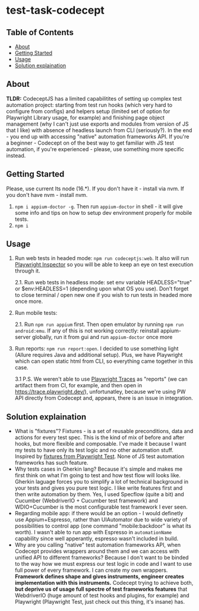<h1> test-task-codecept </h1>

<h2> Table of Contents </h2>

- [About](#about)
- [Getting Started](#getting_started)
- [Usage](#usage)
- [Solution explaination](#explain)

<h2 id="about"> About </h2>

**TLDR:** CodeceptJS has a limited capabilitites of setting up complex test automation project: starting from test run hooks (which very hard to configure from configs) and helpers setup (limited set of option for Playwright Library usage, for example) and finishing page object management (why I can't just use exports and modules from version of JS that I like) with absence of headless launch from CLI (seriously?). In the end - you end up with accessing "native" automation frameworks API. If you're a beginner - Codecept on of the best way to get familiar with JS test automation, if you're experienced - please, use something more specific instead.

<h2 id="getting_started"> Getting Started </h2>

Please, use current lts node (16.*). If you don't have it - install via nvm. If you don't have nvm - install nvm.

1. `npm i appium-doctor -g`. Then run `appium-doctor` in shell - it will give some info and tips on how to setup dev environment properly for mobile tests.
2. `npm i`


<h2 id="usage"> Usage </h2>

1. Run web tests in headed mode: `npm run codeceptjs:web`. It also will run[ Playwright Inspector](https://playwright.dev/docs/inspector) so you will be able to keep an eye on test execution through it.
    
    2.1. Run web tests in headless mode: set env variable HEADLESS="true" or $env:HEADLESS=1 (depending upon what OS you use). Don't forget to close terminal / open new one if you wish to run tests in headed more once more.

2. Run mobile tests: 

    2.1. Run `npm run appium` first. Then open emulator by running `npm run android:emu`. If any of this is not working correctly: reinstall appium-server globally, run it from gui and run `appium-doctor` once more

3. Run reports: `npm run report:open`. I decided to use something light (Allure requires Java and additional setup). Plus, we have Playwright which can open static html from CLI, so everything came together in this case. 

    3.1 P.S. We weren't able to use [Playwright Traces](https://playwright.dev/docs/trace-viewer) as "reports" (we can artifact them from CI, for example, and then open in https://trace.playwright.dev/), unfortunatley, because we're using PW API directly from Codecept and, appears, there is an issue in integration.

<h2 id="explain"> Solution explaination </h2>

- What is "fixtures"? Fixtures - is a set of reusable preconditions, data and actions for every test spec. This is the kind of mix of before and after hooks, but more flexible and composable. I've made it because I want my tests to have only its test logic and no other automation stuff. Inspired by [fixtures from Playwright Test](https://playwright.dev/docs/test-fixtures). None of JS test automation frameworks has such feature.
- Why tests cases in Gherkin lang? Because it's simple and makes me first think on what I'm going to test and how test flow will looks like. Gherkin laguage forces you to simplify a lot of technical background in your tests and gives you pure test logic. I like write features first and then write automation by them. Yes, I used Specflow (quite a bit) and Cucumber (WebdriverIO + Cucumber test framework) and WDIO+Cucumber is the most configurable test framework I ever seen.  
- Regarding mobile app: if there would be an option - I would definetly use Appium+Espresso, rather than UIAutomator due to wide variety of possibilities to control app (one command "mobile:backdoor" is what its worth). I wasn't able to run app with Espresso in `automationName` capability since well apperantly, espresso wasn't included in build. 
- Why are you calling "native" test automation frameworks API, when Codecept provides wrappers around them and we can access with unified API to different frameworks? Because I don't want to be binded to the way how we must express our test logic in code and I want to use full power of every framework. I can create my own wrappers. **Framework defines shape and gives instruments, engineer creates implementation with this instruments.** Codecept trying to achieve both, **but deprive us of usage full spectre of test frameworks features** that WebdriverIO (huge amount of test hooks and plugins, for example) and Playwright (Playwright Test, just check out this thing, it's insane) has.